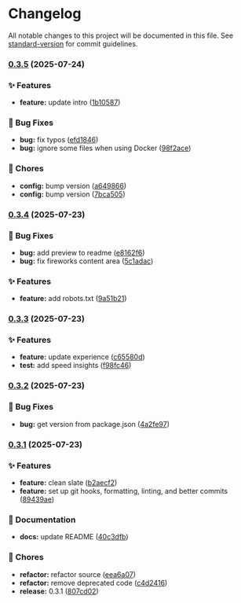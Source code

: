 # Changelog

All notable changes to this project will be documented in this file. See [standard-version](https://github.com/conventional-changelog/standard-version) for commit guidelines.

### [0.3.5](https://github.com/engelde/portfolio/compare/v0.3.4...v0.3.5) (2025-07-24)

### ✨ Features

- **feature:** update intro ([1b10587](https://github.com/engelde/portfolio/commit/1b10587283f0eca338f6c1915d1b287340399722))

### 🐛 Bug Fixes

- **bug:** fix typos ([efd1846](https://github.com/engelde/portfolio/commit/efd1846156fa8f6e36996803e03421891918334e))
- **bug:** ignore some files when using Docker ([98f2ace](https://github.com/engelde/portfolio/commit/98f2ace5551884bd7b8414d4ed2d74d5e15d3cb1))

### 🚚 Chores

- **config:** bump version ([a649866](https://github.com/engelde/portfolio/commit/a6498665dba27023d8f23f1524abe5092a5a7856))
- **config:** bump version ([7bca505](https://github.com/engelde/portfolio/commit/7bca5051a3964303a4e95168aa78a372ef861e83))

### [0.3.4](https://github.com/engelde/portfolio/compare/v0.3.3...v0.3.4) (2025-07-23)

### 🐛 Bug Fixes

- **bug:** add preview to readme ([e8162f6](https://github.com/engelde/portfolio/commit/e8162f656656900cbb97cdfa8fd88cbbb88db5c7))
- **bug:** fix fireworks content area ([5c1adac](https://github.com/engelde/portfolio/commit/5c1adac4e546cc461b6bbd5c8694e9d8af59d059))

### ✨ Features

- **feature:** add robots.txt ([9a51b21](https://github.com/engelde/portfolio/commit/9a51b21dc9d6a4a02450082eab78971dd9343d49))

### [0.3.3](https://github.com/engelde/portfolio/compare/v0.3.2...v0.3.3) (2025-07-23)

### ✨ Features

- **feature:** update experience ([c65580d](https://github.com/engelde/portfolio/commit/c65580d777a26a038fa9f8f2918d94543ba1bd00))
- **test:** add speed insights ([f98fc46](https://github.com/engelde/portfolio/commit/f98fc465a59c787fd8ac76a5ac7a28c8e5b23f7e))

### [0.3.2](https://github.com/engelde/portfolio/compare/v0.3.1...v0.3.2) (2025-07-23)

### 🐛 Bug Fixes

- **bug:** get version from package.json ([4a2fe97](https://github.com/engelde/portfolio/commit/4a2fe97871571bb67cc645d67875671193a0f3e4))

### [0.3.1](https://github.com/engelde/portfolio/compare/v0.2.6...v0.3.1) (2025-07-23)

### ✨ Features

- **feature:** clean slate ([b2aecf2](https://github.com/engelde/portfolio/commit/b2aecf256b9459c07d56bd51b98f8eb45ce708d7))
- **feature:** set up git hooks, formatting, linting, and better commits ([89439ae](https://github.com/engelde/portfolio/commit/89439aec404241eb8a65b2862b9f6283da7dc41d))

### 📝 Documentation

- **docs:** update README ([40c3dfb](https://github.com/engelde/portfolio/commit/40c3dfbf9b74f1f44ebafaceec19ae93cb743e52))

### 🚚 Chores

- **refactor:** refactor source ([eea6a07](https://github.com/engelde/portfolio/commit/eea6a07786e07aa3e7cb9c3dc43320124daf64bc))
- **refactor:** remove deprecated code ([c4d2416](https://github.com/engelde/portfolio/commit/c4d2416f8b18af0babf3880160e22debf23ee61e))
- **release:** 0.3.1 ([807cd02](https://github.com/engelde/portfolio/commit/807cd028d754ade35f40fab9389a4cd3d8d97e69))
